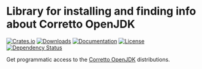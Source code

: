 # Library for installing and finding info about Corretto OpenJDK

[![Crates.io](https://img.shields.io/crates/v/corretto)](https://crates.io/crates/corretto)
[![Downloads](https://img.shields.io/crates/d/corretto.svg)](https://crates.io/crates/corretto)
[![Documentation](https://docs.rs/corretto/badge.svg)](https://docs.rs/corretto)
[![License](https://img.shields.io/crates/l/corretto)](https://crates.io/crates/corretto)
[![Dependency Status](https://deps.rs/repo/github/JohnScience/corretto/status.svg)](https://deps.rs/repo/github/JohnScience/corretto)

Get programmatic access to the [Corretto OpenJDK](https://aws.amazon.com/corretto/) distributions.
